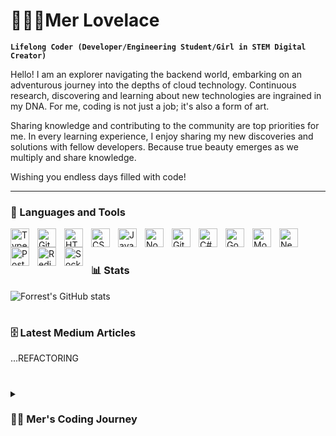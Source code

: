 # 👩🏻‍💻Mer Lovelace

**`Lifelong Coder (Developer/Engineering Student/Girl in STEM Digital Creator)`**

Hello! I am an explorer navigating the backend world, embarking on an adventurous journey into the depths of cloud technology. Continuous research, discovering and learning about new technologies are ingrained in my DNA. For me, coding is not just a job; it's also a form of art.

Sharing knowledge and contributing to the community are top priorities for me. In every learning experience, I enjoy sharing my new discoveries and solutions with fellow developers. Because true beauty emerges as we multiply and share knowledge.

Wishing you endless days filled with code!

---

### 🧰 Languages and Tools

<img align="left" alt="TypeScript" width="30px" style="padding-right:10px;" src="https://cdn.jsdelivr.net/gh/devicons/devicon/icons/typescript/typescript-plain.svg" />
<img align="left" alt="Git" width="30px" style="padding-right:10px;" src="https://cdn.jsdelivr.net/gh/devicons/devicon/icons/git/git-original.svg" />
<img align="left" alt="HTML" width="30px" style="padding-right:10px;" src="https://cdn.jsdelivr.net/gh/devicons/devicon/icons/html5/html5-plain.svg" />
<img align="left" alt="CSS" width="30px" style="padding-right:10px;" src="https://cdn.jsdelivr.net/gh/devicons/devicon/icons/css3/css3-plain.svg" />
<img align="left" alt="JavaScript" width="30px" style="padding-right:10px;" src="https://cdn.jsdelivr.net/gh/devicons/devicon/icons/javascript/javascript-plain.svg" />
<img align="left" alt="NodeJS" width="30px" style="padding-right:10px;" src="https://cdn.jsdelivr.net/gh/devicons/devicon/icons/nodejs/nodejs-original.svg" />
<img align="left" alt="GitHub" width="30px" style="padding-right:10px;" src="https://cdn.jsdelivr.net/gh/devicons/devicon/icons/github/github-original.svg" />
<img align="left" alt="C#" width="30px" style="padding-right:10px;" src="https://cdn.jsdelivr.net/gh/devicons/devicon/icons/csharp/csharp-line.svg" />
<img align="left" alt="Go" width="30px" style="padding-right:10px;" src="https://cdn.jsdelivr.net/gh/devicons/devicon/icons/go/go-line.svg" />
<img align="left" alt="MongoDB" width="30px" style="padding-right:10px;" src="https://cdn.jsdelivr.net/gh/devicons/devicon/icons/mongodb/mongodb-original-wordmark.svg" />
<img align="left" alt="Nestjs" width="30px" style="padding-right:10px;" src="https://cdn.jsdelivr.net/gh/devicons/devicon/icons/nestjs/nestjs-line-wordmark.svg" />
<img align="left" alt="PostgreSQL" width="30px" style="padding-right:10px;" src="https://cdn.jsdelivr.net/gh/devicons/devicon/icons/postgresql/postgresql-original-wordmark.svg" />
<img align="left" alt="Redis" width="30px" style="padding-right:10px;" src="https://cdn.jsdelivr.net/gh/devicons/devicon/icons/redis/redis-original-wordmark.svg" />
<img align="left" alt="Socket.io" width="30px" style="padding-right:10px;" src="https://cdn.jsdelivr.net/gh/devicons/devicon/icons/socketio/socketio-original-wordmark.svg" />

<br />

#

### 📊 Stats

![Forrest's GitHub stats](https://github-readme-stats.vercel.app/api?username=merlovelace&show_icons=true&theme=rose)

#

### 🗄️ Latest Medium Articles 

<!-- BEGIN MEDIUM-CARDS -->
...REFACTORING
<!-- 
[![My Medium story](https://medium-snippet-dc633c4f39a0.herokuapp.com/api/article.svg?username=@merlovelace&index=1&source=medium)](https://medium.com/@merlovelace/data-sanitization-node-js-d2491dba4953)
[![My Medium story](https://medium-snippet-dc633c4f39a0.herokuapp.com/api/article.svg?username=@merlovelace&index=0&source=medium)](https://medium.com/@merlovelace/zoom-integration-into-nodejs-app-2c72b731f5d6)
-->
<!-- END MEDIUM-CARDS -->
#

<details>
 <summary><h3>💃🏻 Mer's Coding Journey</h3></summary>
   I didn't know what software meant until I learned about coding on my computer, which was watching normal Netflix. My brain exploded when I learned about coding, and I wish I had learned it when I was 3 years old.

My love for TBBT and Sheldon Cooper actually opened the doors to a new career for me in 2022, when I came across a TV server that was very similar to Sheldon Cooper. It didn't take long, but while searching for the company that the server belonged to, we found a job posting for a PHP Developer. Luckily, the developer was actually writing code. During those crazy times when I couldn't even use the keyboard, I was asking questions like what is software and what is a computer. I was constantly surrounded by good people who guided me in the right direction (the debate about whether becoming a backend developer is the right path), and by the beginning of 2022 September, I was opening an IDE and learning where the shift and delete keys were, and I started writing endpoints.

Then came the crying, sleeping in the living room at night, and the months of feeling deprived, followed by the process of writing code like crazy. As a result, today I am a Computer Engineering student at a university. I'm actually in the preparatory class, but I think this is also part of my journey and a new beginning somewhere.




